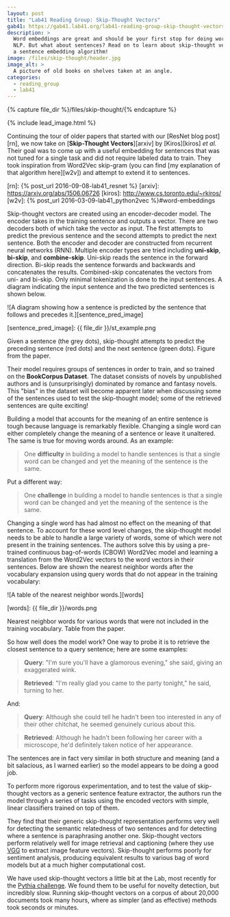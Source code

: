 ```yaml
---
layout: post
title: "Lab41 Reading Group: Skip-Thought Vectors"
gab41: https://gab41.lab41.org/lab41-reading-group-skip-thought-vectors-fec68c05aa92
description: >
  Word embeddings are great and should be your first stop for doing word based
  NLP. But what about sentences? Read on to learn about skip-thought vectors,
  a sentence embedding algorithm!
image: /files/skip-thought/header.jpg
image_alt: >
  A picture of old books on shelves taken at an angle.
categories: 
  - reading_group
  - lab41
---
```


{% capture file_dir %}/files/skip-thought/{% endcapture %}

{% include lead_image.html %}

Continuing the tour of older papers that started with our [ResNet blog
post][rn], we now take on [**Skip-Thought Vectors**][arxiv] by [Kiros][kiros]
_et al._ Their goal was to come up with a useful embedding for sentences that
was not tuned for a single task and did not require labeled data to train.
They took inspiration from Word2Vec skip-gram (you can find [my explanation of
that algorithm here][w2v]) and attempt to extend it to sentences.

[rn]: {% post_url 2016-09-08-lab41_resnet %}
[arxiv]: https://arxiv.org/abs/1506.06726
[kiros]: http://www.cs.toronto.edu/~rkiros/
[w2v]: {% post_url 2016-03-09-lab41_python2vec %}#word-embeddings

Skip-thought vectors are created using an encoder-decoder model. The encoder
takes in the training sentence and outputs a vector. There are two decoders
both of which take the vector as input. The first attempts to predict the
previous sentence and the second attempts to predict the next sentence. Both
the encoder and decoder are constructed from recurrent neural networks (RNN).
Multiple encoder types are tried including **uni-skip**, **bi-skip**, and
**combine-skip**. Uni-skip reads the sentence in the forward direction.
Bi-skip reads the sentence forwards and backwards and concatenates the
results. Combined-skip concatenates the vectors from uni- and bi-skip. Only
minimal tokenization is done to the input sentences. A diagram indicating the
input sentence and the two predicted sentences is shown below.

![A diagram showing how a sentence is predicted by the sentence that follows
and precedes it.][sentence_pred_image]

[sentence_pred_image]: {{ file_dir }}/st_example.png

Given a sentence (the grey dots), skip-thought attempts to predict the
preceding sentence (red dots) and the next sentence (green dots). Figure from
the paper.

Their model requires groups of sentences in order to train, and so trained on
the **BookCorpus Dataset**. The dataset consists of novels by unpublished authors
and is (unsurprisingly) dominated by romance and fantasy novels. This "bias"
in the dataset will become apparent later when discussing some of the
sentences used to test the skip-thought model; some of the retrieved sentences
are quite exciting!

Building a model that accounts for the meaning of an entire sentence is tough
because language is remarkably flexible. Changing a single word can either
completely change the meaning of a sentence or leave it unaltered. The same is
true for moving words around. As an example:

> One **difficulty** in building a model to handle sentences is that a single
> word can be changed and yet the meaning of the sentence is the same.

Put a different way:

> One **challenge** in building a model to handle sentences is that a single
> word can be changed and yet the meaning of the sentence is the same.

Changing a single word has had almost no effect on the meaning of that
sentence. To account for these word level changes, the skip-thought model
needs to be able to handle a large variety of words, some of which were not
present in the training sentences. The authors solve this by using a
pre-trained continuous bag-of-words (CBOW) Word2Vec model and learning a
translation from the Word2Vec vectors to the word vectors in their sentences.
Below are shown the nearest neighbor words after the vocabulary expansion
using query words that do not appear in the training vocabulary:

![A table of the nearest neighbor words.][words]

[words]: {{ file_dir }}/words.png

Nearest neighbor words for various words that were not included in the
training vocabulary. Table from the paper.

So how well does the model work? One way to probe it is to retrieve the
closest sentence to a query sentence; here are some examples:

> **Query**: "I'm sure you'll have a glamorous evening," she said, giving an
> exaggerated wink.

> **Retrieved**: "I'm really glad you came to the party tonight," he said,
> turning to her.

And:

> **Query**: Although she could tell he hadn't been too interested in any of
> their other chitchat, he seemed genuinely curious about this.

> **Retrieved**: Although he hadn't been following her career with a
> microscope, he'd definitely taken notice of her appearance.

The sentences are in fact very similar in both structure and meaning (and a
bit salacious, as I warned earlier) so the model appears to be doing a good
job.

To perform more rigorous experimentation, and to test the value of
skip-thought vectors as a generic sentence feature extractor, the authors run
the model through a series of tasks using the encoded vectors with simple,
linear classifiers trained on top of them.

They find that their generic skip-thought representation performs very well
for detecting the semantic relatedness of two sentences and for detecting
where a sentence is paraphrasing another one. Skip-thought vectors perform
relatively well for image retrieval and captioning (where they use [VGG][vgg]
to extract image feature vectors). Skip-thought performs poorly for sentiment
analysis, producing equivalent results to various bag of word models but at a
much higher computational cost.

[vgg]: https://arxiv.org/pdf/1409.1556.pdf

We have used skip-thought vectors a little bit at the Lab, most recently for
the [Pythia challenge][pythia]. We found them to be useful for novelty
detection, but incredibly slow. Running skip-thought vectors on a corpus of
about 20,000 documents took many hours, where as simpler (and as effective)
methods took seconds or minutes.

[pythia]: https://gab41.lab41.org/tell-me-something-i-dont-know-detecting-novelty-and-redundancy-with-natural-language-processing-818124e4013c#.6xf8nejr9
